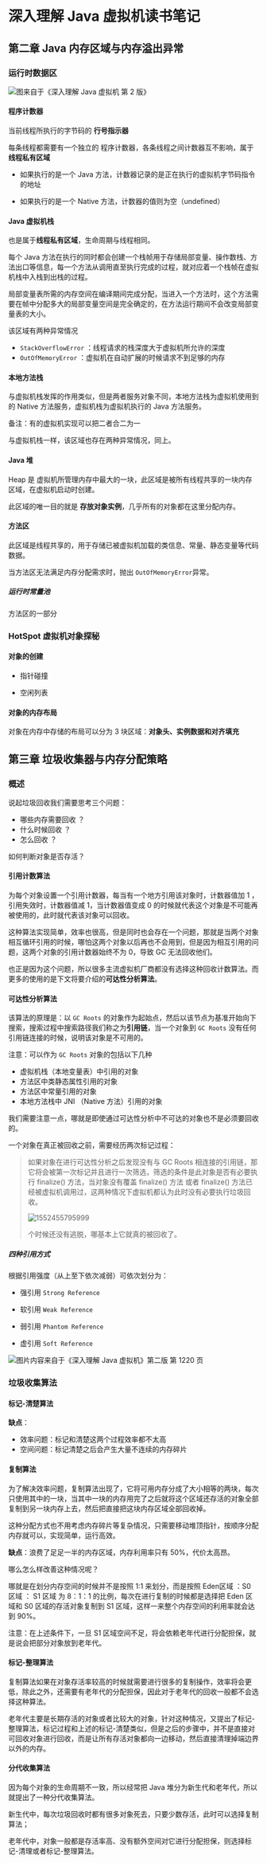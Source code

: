 # 深入理解 Java 虚拟机读书笔记

## 第二章  Java 内存区域与内存溢出异常

### 运行时数据区

![图来自于《深入理解 Java 虚拟机 第 2 版》](assets/1552285007986.png)

#### 程序计数器

当前线程所执行的字节码的 **行号指示器**

每条线程都需要有一个独立的 程序计数器，各条线程之间计数器互不影响，属于**线程私有区域**

* 如果执行的是一个 Java 方法，计数器记录的是正在执行的虚拟机字节码指令的地址

* 如果执行的是一个 Native 方法，计数器的值则为空（undefined）

#### Java 虚拟机栈

也是属于**线程私有区域**，生命周期与线程相同。

每个 Java 方法在执行的同时都会创建一个栈帧用于存储局部变量、操作数栈、方法出口等信息，每一个方法从调用直至执行完成的过程，就对应着一个栈帧在虚拟机栈中入栈到出栈的过程。

局部变量表所需的内存空间在编译期间完成分配，当进入一个方法时，这个方法需要在帧中分配多大的局部变量空间是完全确定的，在方法运行期间不会改变局部变量表的大小。

该区域有两种异常情况

* `StackOverflowError` ：线程请求的栈深度大于虚拟机所允许的深度 
* `OutOfMemoryError` ：虚拟机在自动扩展的时候请求不到足够的内存

#### 本地方法栈

与虚拟机栈发挥的作用类似，但是两者服务对象不同，本地方法栈为虚拟机使用到的 Native 方法服务，虚拟机栈为虚拟机执行的 Java 方法服务。

备注：有的虚拟机实现可以把二者合二为一

与虚拟机栈一样，该区域也存在两种异常情况，同上。

#### Java 堆

Heap 是 虚拟机所管理内存中最大的一块，此区域是被所有线程共享的一块内存区域，在虚拟机启动时创建。

此区域的唯一目的就是 **存放对象实例**，几乎所有的对象都在这里分配内存。

#### 方法区

此区域是线程共享的，用于存储已被虚拟机加载的类信息、常量、静态变量等代码数据。

当方法区无法满足内存分配需求时，抛出 `OutOfMemoryError`异常。

##### 运行时常量池

方法区的一部分

### HotSpot 虚拟机对象探秘

#### 对象的创建

* 指针碰撞

* 空闲列表

#### 对象的内存布局

对象在内存中存储的布局可以分为 3 块区域：**对象头、实例数据和对齐填充**

## 第三章 垃圾收集器与内存分配策略

### 概述

说起垃圾回收我们需要思考三个问题：

* 哪些内存需要回收 ？
* 什么时候回收 ？
* 怎么回收 ？

如何判断对象是否存活？

#### 引用计数算法

为每个对象设置一个引用计数器，每当有一个地方引用该对象时，计数器值加 1 ，引用失效时，计数器值减 1，当计数器值变成 0 的时候就代表这个对象是不可能再被使用的，此时就代表该对象可以回收。

这种算法实现简单，效率也很高，但是同时也会存在一个问题，那就是当两个对象相互循环引用的时候，哪怕这两个对象以后再也不会用到，但是因为相互引用的问题，这两个对象的引用计数器始终不为 0，导致 GC 无法回收他们。

也正是因为这个问题，所以很多主流虚拟机厂商都没有选择这种回收计数算法。而更多的使用的是下文将要介绍的**可达性分析算法**。

#### 可达性分析算法

该算法的原理是：以 `GC Roots` 的对象作为起始点，然后以该节点为基准开始向下搜索，搜索过程中搜索路径我们称之为**引用链**，当一个对象到 `GC Roots` 没有任何引用链连接的时候，说明该对象是不可用的。

注意：可以作为 `GC Roots` 对象的包括以下几种

* 虚拟机栈（本地变量表）中引用的对象
* 方法区中类静态属性引用的对象
* 方法区中常量引用的对象
* 本地方法栈中 JNI （Native 方法）引用的对象

我们需要注意一点，哪就是即使通过可达性分析中不可达的对象也不是必须要回收的。

一个对象在真正被回收之前，需要经历两次标记过程：

>如果对象在进行可达性分析之后发现没有与 GC Roots 相连接的引用链，那它将会被第一次标记并且进行一次筛选，筛选的条件是此对象是否有必要执行 finalize() 方法，当对象没有覆盖 finalize() 方法 或者 finalize() 方法已经被虚拟机调用过，这两种情况下虚拟机都认为此时没有必要执行垃圾回收。
>
>![1552455795999](assets/1552455795999.png)
>
>个时候还没有逃脱，哪基本上它就真的被回收了。

##### 四种引用方式

根据引用强度（从上至下依次减弱）可依次划分为：

* 强引用 `Strong Reference`

* 软引用 `Weak Reference`

* 弱引用 `Phantom Reference`

* 虚引用 `Soft Reference`

![图片内容来自于《深入理解 Java 虚拟机》第二版 第 1220 页 ](assets/1552455339618.png)

### 垃圾收集算法

#### 标记-清楚算法

**缺点**：

* 效率问题：标记和清楚这两个过程效率都不太高
* 空间问题：标记清楚之后会产生大量不连续的内存碎片

#### 复制算法

为了解决效率问题，复制算法出现了，它将可用内存分成了大小相等的两块，每次只使用其中的一块，当其中一块的内存用完了之后就将这个区域还存活的对象全部复制到另一块内存上去，然后把直接把这块内存区域全部回收掉。

这种分配方式也不用考虑内存碎片等复杂情况，只需要移动堆顶指针，按顺序分配内存就可以，实现简单，运行高效。

**缺点**：浪费了足足一半的内存区域，内存利用率只有 50%，代价太高昂。

哪么怎么样改善这种情况呢？

哪就是在划分内存空间的时候并不是按照 1:1 来划分，而是按照 Eden区域 ：S0 区域 ： S1 区域 为 8：1：1 的比例，每次在进行复制的时候都是选择把 Eden 区域和 S0 区域的存活对象复制到 S1 区域，这样一来整个内存空间的利用率就会达到 90%。

注意：在上述条件下，一旦 S1 区域空间不足，将会依赖老年代进行分配担保，就是说会把部分对象放到老年代。

#### 标记-整理算法

复制算法如果在对象存活率较高的时候就需要进行很多的复制操作，效率将会更低，除此之外，还需要有老年代的分配担保，因此对于老年代的回收一般都不会选择这种算法。

老年代主要是长期存活的对象或者比较大的对象，针对这种情况，又提出了标记-整理算法，标记过程和上述的标记-清楚类似，但是之后的步骤中，并不是直接对可回收对象进行回收，而是让所有存活对象都向一边移动，然后直接清理掉端边界以外的内存。

#### 分代收集算法

因为每个对象的生命周期不一致，所以经常把 Java 堆分为新生代和老年代，所以就提出了一种分代收集算法。

新生代中，每次垃圾回收时都有很多对象死去，只要少数存活，此时可以选择复制算法；

老年代中，对象一般都是存活率高、没有额外空间对它进行分配担保，则选择标记-清理或者标记-整理算法。